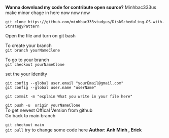 **Wanna download my code for contribute open source?**
Minhbac333us make minor chage in here now now now

`git clone https://github.com/minhbac333studyus/DiskScheduling-OS-with-StrategyPattern`


Open the file and turn on git bash

To create your branch\
`git branch yourNameClone `

To go to your branch\
`git checkout yourNameClone`

set the your identity

`git config --global user.email "yourEmail@gmail.com"`\
`git config --global user.name "userName"`

`git commit -m "explain What you write in your file here"`

`git push -u  origin yourNameClone`\
To get newest Offical Version from github \
Go back to main branch

`git checkout main` \
`git pull`
try to change some code here
**Author: Anh Minh , Erick**